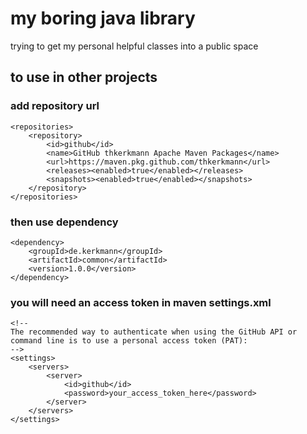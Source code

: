 # my boring java library
trying to get my personal helpful classes into a public space

## to use in other projects

### add repository url
```
<repositories>
	<repository>
		<id>github</id>
		<name>GitHub thkerkmann Apache Maven Packages</name>
		<url>https://maven.pkg.github.com/thkerkmann</url>
		<releases><enabled>true</enabled></releases>
		<snapshots><enabled>true</enabled></snapshots>
	</repository>
</repositories>
```

### then use dependency
```
<dependency>
    <groupId>de.kerkmann</groupId>
    <artifactId>common</artifactId>
    <version>1.0.0</version>
</dependency>
```
### you will need an access token in maven settings.xml

```
<!--
The recommended way to authenticate when using the GitHub API or command line is to use a personal access token (PAT):
-->
<settings>
	<servers>
		<server>
			<id>github</id>
			<password>your_access_token_here</password>
		</server>
	</servers>
</settings>
```
